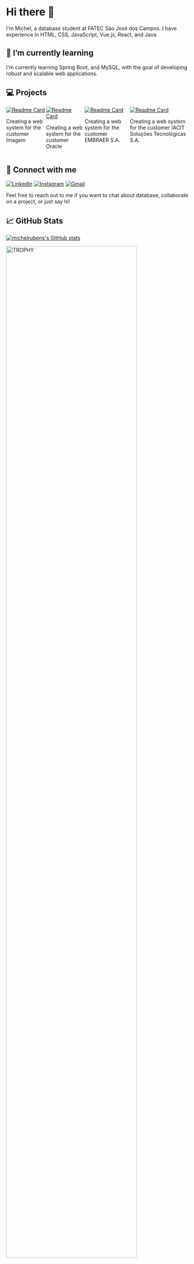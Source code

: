 # Hi there 👋

I'm Michel, a database student at FATEC São José dos Campos. I have experience in HTML, CSS, JavaScript, Vue.js, React, and Java.

## 🌱 I’m currently learning

I'm currently learning Spring Boot, and MySQL, with the goal of developing robust and scalable web applications.

## 💻 Projects

<div style="display: flex; justify-content: center;">
  <div>
    <a href="https://github.com/GroupHextech/HEXTECH-API6sem">
      <img src="https://github-readme-stats.vercel.app/api/pin/?username=GroupHextech&repo=HEXTECH-API6sem&theme=radical" alt="Readme Card">
    </a>
    <p>Creating a web system for the customer Imagem</p>
  </div>
  <div>
    <a href="https://github.com/GroupHextech/HEXTECH-API5sem">
      <img src="https://github-readme-stats.vercel.app/api/pin/?username=GroupHextech&repo=HEXTECH-API5sem&theme=radical" alt="Readme Card">
    </a>
    <p>Creating a web system for the customer Oracle</p>
  </div>
  <div>
    <a href="https://github.com/GroupHextech/HEXTECH-API4sem">
      <img src="https://github-readme-stats.vercel.app/api/pin/?username=GroupHextech&repo=HEXTECH-API4sem&theme=radical" alt="Readme Card">
    </a>
    <p>Creating a web system for the customer EMBRAER S.A.</p>
  </div>
  <div>
    <a href="https://github.com/GroupHextech/HEXTECH-API3sem">
      <img src="https://github-readme-stats.vercel.app/api/pin/?username=GroupHextech&repo=HEXTECH-API3sem&theme=radical" alt="Readme Card">
    </a>
    <p>Creating a web system for the customer IACIT Soluções Tecnológicas S.A.</p>
  </div>
</div>


## 🤝 Connect with me

[![LinkedIn](https://img.shields.io/badge/LinkedIn-0077B5?style=for-the-badge&logo=linkedin&logoColor=white)](https://linkedin.com/in/michelrubens)
[![Instagram](https://img.shields.io/badge/Instagram-E4405F?style=for-the-badge&logo=instagram&logoColor=white)](https://instagram.com/michelrubens)
[![Gmail](https://img.shields.io/badge/Gmail-D14836?style=for-the-badge&logo=gmail&logoColor=white)](mailto:michelrube+fromgithub@gmail.com)

Feel free to reach out to me if you want to chat about database, collaborate on a project, or just say hi!

## 📈 GitHub Stats

[![michelrubens's GitHub stats](https://github-readme-stats.vercel.app/api?username=michelrubens&show_icons=true&theme=radical&repo=github-readme-stats&include_all_commits=true&rank_icon=github)](https://github.com/anuraghazra/github-readme-stats)

<!--- trophy (start) -->
<a href="https://github.com/ryo-ma/github-profile-trophy" title="Go to Source">
  <img align="center" width=84% src="https://github-profile-trophy.vercel.app/?username=michelrubens&theme=radical&row=1&column=7&margin-h=15&margin-w=5&no-bg=true" alt="TROPHY" />
</a>
<!--- trophy (start) -->

## 🌟 Top Skills

[![Top Langs](https://github-readme-stats.vercel.app/api/top-langs/?username=michelrubens&hide_progress=false&layout=compact&theme=radical&langs_count=8)](https://github.com/anuraghazra/github-readme-stats)

![Top Skills](https://skillicons.dev/icons?i=html,css,js,vue,react,java,c,py,mongodb&perline=10)

Thanks for stopping by!
